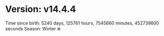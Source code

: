 # Version: v14.4.4
Time since birth: 5240 days, 125761 hours, 7545660 minutes, 452739600 seconds
Season: Winter ❄️
